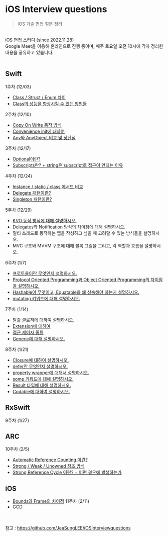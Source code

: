 # iOS Interview questions

>iOS 기술 면접 질문 정리
<br>
iOS 면접 스터디 (since 2022.11.28)<br>
Google Meet을 이용해 온라인으로 진행 중이며, 매주 토요일 오전 10시에 각자 정리한 내용을 공유하고 있습니다.
<br><br>

## Swift
1주차 (12/03)
- [Class / Struct / Enum 차이](https://hongssup.tistory.com/337)
- [Class의 성능을 향상시킬 수 있는 방법들](https://hongssup.tistory.com/462)

2주차 (12/10)
- [Copy On Write 동작 방식](https://hongssup.tistory.com/463)
- [Convenience init에 대하여](https://hongssup.tistory.com/466)
- [Any와 AnyObject 비교 및 장단점](https://hongssup.tistory.com/470)

3주차 (12/17)
- [Optional이란?](https://hongssup.tistory.com/460)
- [Subscripts란? + string은 subscript로 접근이 안되는 이유](https://hongssup.tistory.com/471)

4주차 (12/24)
- [Instance / static / class 메서드 비교](https://hongssup.tistory.com/338)
- [Delegate 패턴이란?](https://hongssup.tistory.com/479)
- [Singleton 패턴이란?](https://hongssup.tistory.com/344)

5주차 (12/29)
- [KVO 동작 방식에 대해 설명하시오.](https://hongssup.tistory.com/481)
- [Delegates와 Notification 방식의 차이점에 대해 설명하시오.](https://hongssup.tistory.com/482)
- 멀티 쓰레드로 동작하는 앱을 작성하고 싶을 때 고려할 수 있는 방식들을 설명하시오.
- MVC 구조와 MVVM 구조에 대해 블록 그림을 그리고, 각 역할과 흐름을 설명하시오.

6주차 (1/7)
- [프로토콜이란 무엇인지 설명하시오.](https://hongssup.tistory.com/489)
- [Protocol Oriented Programming과 Object Oriented Programming의 차이점을 설명하시오.](https://hongssup.tistory.com/495)
- [Hashable이 무엇이고, Equatable을 왜 상속해야 하는지 설명하시오.](https://hongssup.tistory.com/493)
- [mutating 키워드에 대해 설명하시오.](https://hongssup.tistory.com/494)

7주차 (1/14)
- [탈출 클로저에 대하여 설명하시오.](https://hongssup.tistory.com/502)
- [Extension에 대하여](https://hongssup.tistory.com/496)
- [접근 제어자 종류](https://hongssup.tistory.com/334)
- [Generic에 대해 설명하시오.](https://hongssup.tistory.com/500)

8주차 (1/21)
- [Closure에 대하여 설명하시오.](https://hongssup.tistory.com/8)
- [defer란 무엇인지 설명하시오.](https://hongssup.tistory.com/506)
- [property wrapper에 대해서 설명하시오.](https://hongssup.tistory.com/507)
- [some 키워드에 대해 설명하시오.](https://hongssup.tistory.com/509)
- [Result 타입에 대해 설명하시오.](https://hongssup.tistory.com/510)
- [Codable에 대하여 설명하시오.](https://hongssup.tistory.com/508)

## RxSwift
9주차 (1/27)

## ARC
10주차 (2/5)
- [Automatic Reference Counting 이란?](https://hongssup.tistory.com/513)
- [Strong / Weak / Unowned 참조 방식](https://hongssup.tistory.com/516)
- [Strong Reference Cycle 이란? + 어떤 경우에 발생하는가](https://hongssup.tistory.com/515)

## iOS
- [Bounds와 Frame의 차이점](https://hongssup.tistory.com/474)
11주차 (2/11)
- GCD

<br><br>참고 : https://github.com/JeaSungLEE/iOSInterviewquestions

